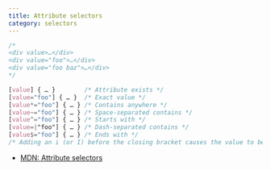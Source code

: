 ```yaml
---
title: Attribute selectors
category: selectors
---
```


```css
/*
<div value>…</div>
<div value="foo">…</div>
<div value="foo baz">…</div>
*/

[value] { … }        /* Attribute exists */
[value="foo"] { … }  /* Exact value */
[value*="foo"] { … } /* Contains anywhere */
[value~="foo"] { … } /* Space-separated contains */
[value^="foo"] { … } /* Starts with */
[value=|"foo"] { … } /* Dash-separated contains */
[value$="foo"] { … } /* Ends with */
/* Adding an i (or I) before the closing bracket causes the value to be compared case-insensitively. */
```

* [MDN: Attribute selectors](https://developer.mozilla.org/en-US/docs/Web/CSS/Attribute_selectors)
